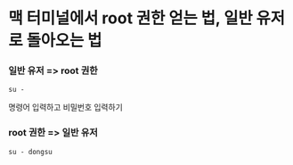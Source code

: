 # 맥 터미널에서 root 권한 얻는 법, 일반 유저로 돌아오는 법

### 일반 유저 => root 권한

```
su -
```

명령어 입력하고 비밀번호 입력하기  



### root 권한 => 일반 유저

```
su - dongsu
```
